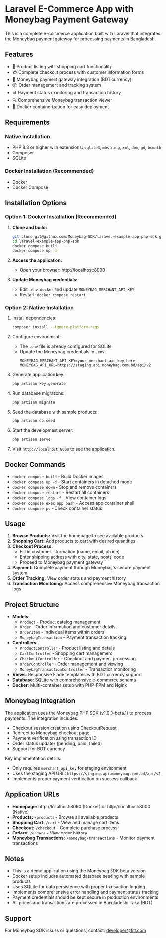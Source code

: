 # Laravel E-Commerce App with Moneybag Payment Gateway

This is a complete e-commerce application built with Laravel that integrates the Moneybag payment gateway for processing payments in Bangladesh.

## Features

- 🛒 Product listing with shopping cart functionality
- 💳 Complete checkout process with customer information forms
- 🏦 Moneybag payment gateway integration (BDT currency)
- 📦 Order management and tracking system
- 📊 Payment status monitoring and transaction history
- 🔍 Comprehensive Moneybag transaction viewer
- 🐳 Docker containerization for easy deployment

## Requirements

### Native Installation
- PHP 8.3 or higher with extensions: `sqlite3`, `mbstring`, `xml`, `dom`, `gd`, `bcmath`
- Composer
- SQLite

### Docker Installation (Recommended)
- Docker
- Docker Compose

## Installation Options

### Option 1: Docker Installation (Recommended)

1. **Clone and build:**
   ```bash
   git clone git@github.com:Moneybag-SDK/laravel-example-app-php-sdk.git
   cd laravel-example-app-php-sdk
   docker compose build
   docker compose up -d
   ```

2. **Access the application:**
   - Open your browser: http://localhost:8090

3. **Update Moneybag credentials:**
   - Edit `.env.docker` and update `MONEYBAG_MERCHANT_API_KEY`
   - Restart: `docker compose restart`

### Option 2: Native Installation

1. Install dependencies:
   ```bash
   composer install --ignore-platform-reqs
   ```

2. Configure environment:
   - The `.env` file is already configured for SQLite
   - Update the Moneybag credentials in `.env`:
     ```
     MONEYBAG_MERCHANT_API_KEY=your_merchant_api_key_here
     MONEYBAG_API_URL=https://staging.api.moneybag.com.bd/api/v2
     ```

3. Generate application key:
   ```bash
   php artisan key:generate
   ```

4. Run database migrations:
   ```bash
   php artisan migrate
   ```

5. Seed the database with sample products:
   ```bash
   php artisan db:seed
   ```

6. Start the development server:
   ```bash
   php artisan serve
   ```

7. Visit `http://localhost:8000` to see the application.

## Docker Commands

- `docker compose build` - Build Docker images
- `docker compose up -d` - Start containers in detached mode
- `docker compose down` - Stop and remove containers
- `docker compose restart` - Restart all containers
- `docker compose logs -f` - View container logs
- `docker compose exec app bash` - Access app container shell
- `docker compose ps` - Check container status

## Usage

1. **Browse Products:** Visit the homepage to see available products
2. **Shopping Cart:** Add products to cart with desired quantities
3. **Checkout Process:** 
   - Fill in customer information (name, email, phone)
   - Enter shipping address with city, state, postal code
   - Proceed to Moneybag payment gateway
4. **Payment:** Complete payment through Moneybag's secure payment system
5. **Order Tracking:** View order status and payment history
6. **Transaction Monitoring:** Access comprehensive Moneybag transaction logs

## Project Structure

- **Models**: 
  - `Product` - Product catalog management
  - `Order` - Order information and customer details
  - `OrderItem` - Individual items within orders
  - `MoneybagTransaction` - Payment transaction tracking
- **Controllers**: 
  - `ProductController` - Product listing and details
  - `CartController` - Shopping cart management
  - `CheckoutController` - Checkout and payment processing
  - `OrderController` - Order management and viewing
  - `MoneybagTransactionController` - Transaction monitoring
- **Views**: Responsive Blade templates with BDT currency support
- **Database**: SQLite with comprehensive e-commerce schema
- **Docker**: Multi-container setup with PHP-FPM and Nginx

## Moneybag Integration

The application uses the Moneybag PHP SDK (v1.0.0-beta.1) to process payments. The integration includes:

- Checkout session creation using CheckoutRequest
- Redirect to Moneybag checkout page
- Payment verification using transaction ID
- Order status updates (pending, paid, failed)
- Support for BDT currency

Key implementation details:
- Only requires `merchant_api_key` for staging environment
- Uses the staging API URL: `https://staging.api.moneybag.com.bd/api/v2`
- Implements proper payment verification on success callback

## Application URLs

- **Homepage:** http://localhost:8090 (Docker) or http://localhost:8000 (Native)
- **Products:** `/products` - Browse all available products
- **Shopping Cart:** `/cart` - View and manage cart items  
- **Checkout:** `/checkout` - Complete purchase process
- **Orders:** `/orders` - View order history
- **Moneybag Transactions:** `/moneybag/transactions` - Monitor payment transactions

## Notes

- This is a demo application using the Moneybag SDK beta version
- Docker setup includes automated database seeding with sample products
- Uses SQLite for data persistence with proper transaction logging
- Implements comprehensive error handling and payment status tracking
- Payment credentials should be kept secure in production environments
- All prices and transactions are processed in Bangladeshi Taka (BDT)

## Support

For Moneybag SDK issues or questions, contact: developer@fitl.com